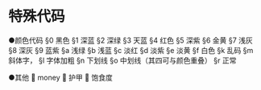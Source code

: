 <!-- docs/community/creation/1006 -->

# 特殊代码

●颜色代码
§0 黑色
§1 深蓝
§2 深绿
§3 天蓝
§4 红色
§5 深紫
§6 金黄
§7 浅灰
§8 深灰
§9 蓝紫
§a 浅绿
§b 浅蓝
§c 淡红
§d 淡紫
§e 淡黄
§f 白色
§k 乱码
§m 斜体字，
§l 字体加粗
§n 下划线
§o 中划线（其四可与颜色重叠）
§r 正常

●其他
 money
 护甲
 饱食度

